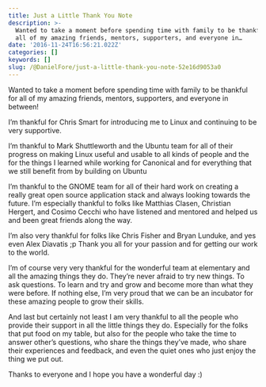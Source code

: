 ```yaml
---
title: Just a Little Thank You Note
description: >-
  Wanted to take a moment before spending time with family to be thankful for
  all of my amazing friends, mentors, supporters, and everyone in…
date: '2016-11-24T16:56:21.022Z'
categories: []
keywords: []
slug: /@DanielFore/just-a-little-thank-you-note-52e16d9053a0
---
```


Wanted to take a moment before spending time with family to be thankful for all of my amazing friends, mentors, supporters, and everyone in between!

I’m thankful for Chris Smart for introducing me to Linux and continuing to be very supportive.

I’m thankful to Mark Shuttleworth and the Ubuntu team for all of their progress on making Linux useful and usable to all kinds of people and the for the things I learned while working for Canonical and for everything that we still benefit from by building on Ubuntu

I’m thankful to the GNOME team for all of their hard work on creating a really great open source application stack and always looking towards the future. I’m especially thankful to folks like Matthias Clasen, Christian Hergert, and Cosimo Cecchi who have listened and mentored and helped us and been great friends along the way.

I’m also very thankful for folks like Chris Fisher and Bryan Lunduke, and yes even Alex Diavatis ;p Thank you all for your passion and for getting our work to the world.

I’m of course very very thankful for the wonderful team at elementary and all the amazing things they do. They’re never afraid to try new things. To ask questions. To learn and try and grow and become more than what they were before. If nothing else, I’m very proud that we can be an incubator for these amazing people to grow their skills.

And last but certainly not least I am very thankful to all the people who provide their support in all the little things they do. Especially for the folks that put food on my table, but also for the people who take the time to answer other’s questions, who share the things they’ve made, who share their experiences and feedback, and even the quiet ones who just enjoy the thing we put out.

Thanks to everyone and I hope you have a wonderful day :)
